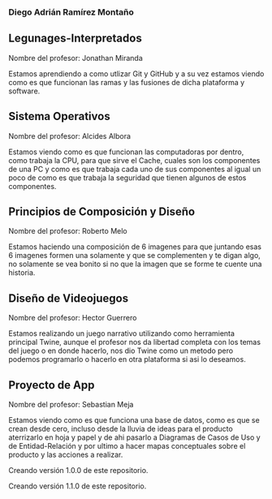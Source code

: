 ### Diego Adrián Ramírez Montaño

## Legunages-Interpretados
Nombre del profesor: Jonathan Miranda

Estamos aprendiendo a como utlizar Git y GitHub y a su vez estamos viendo como es que funcionan las ramas y las fusiones de dicha plataforma y software.

## Sistema Operativos
Nombre del profesor: Alcides Albora

Estamos viendo como es que funcionan las computadoras por dentro, como trabaja la CPU, para que sirve el Cache, cuales son los componentes de una PC y como es que trabaja cada uno de sus componentes al igual un poco de como es que trabaja la seguridad que tienen algunos de estos componentes.

## Principios de Composición y Diseño
Nombre del profesor: Roberto Melo

Estamos haciendo una composición de 6 imagenes para que juntando esas 6 imagenes formen una solamente y que se complementen y te digan algo, no solamente se vea bonito si no que la imagen que se forme te cuente una historia.
## Diseño de Videojuegos
Nombre del profesor: Hector Guerrero

Estamos realizando un juego narrativo utilizando como herramienta principal Twine, aunque el profesor nos da libertad completa con los temas del juego o en donde hacerlo, nos dio Twine como un metodo pero podemos programarlo o hacerlo en otra plataforma si asi lo deseamos.
## Proyecto de App
Nombre del profesor: Sebastian Meja

Estamos viendo como es que funciona una base de datos, como es que se crean desde cero, incluso desde la lluvia de ideas para el producto aterrizarlo en hoja y papel y de ahi pasarlo a Diagramas de Casos de Uso y de Entidad-Relación y por ultimo a hacer mapas conceptuales sobre el producto y las acciones a realizar.

Creando versión 1.0.0 de este repositorio.

Creando versión 1.1.0 de este repositorio.